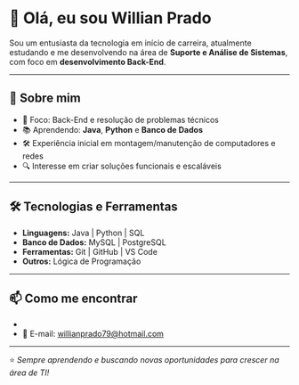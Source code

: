 # 👋 Olá, eu sou Willian Prado

Sou um entusiasta da tecnologia em início de carreira, atualmente estudando e me desenvolvendo na área de **Suporte e Análise de Sistemas**, com foco em **desenvolvimento Back-End**.

---

## 🚀 Sobre mim
- 🎯 Foco: Back-End e resolução de problemas técnicos
- 📚 Aprendendo: **Java**, **Python** e **Banco de Dados**
- 🛠 Experiência inicial em montagem/manutenção de computadores e redes
- 🔍 Interesse em criar soluções funcionais e escaláveis

---

## 🛠 Tecnologias e Ferramentas
- **Linguagens:** Java | Python | SQL
- **Banco de Dados:** MySQL | PostgreSQL
- **Ferramentas:** Git | GitHub | VS Code
- **Outros:** Lógica de Programação 

---

## 📫 Como me encontrar
- [LinkedIn]: www.linkedin.com/in/willian-prado
- 📧 E-mail: willianprado79@hotmail.com

---
⭐ *Sempre aprendendo e buscando novas oportunidades para crescer na área de TI!*
